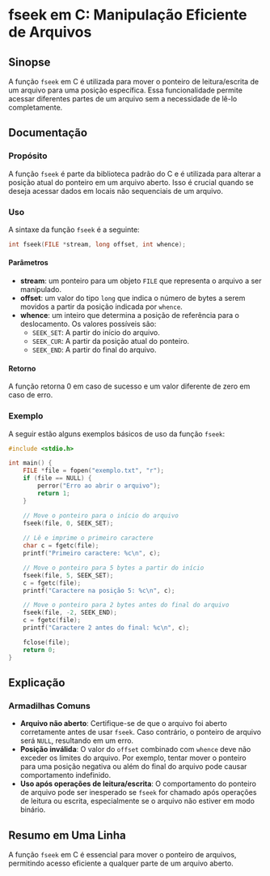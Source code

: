 <!--
Meta Description: # fseek em C: Manipulação Eficiente de Arquivos ## Sinopse A função `fseek` em C é utilizada para mover o ponteiro de leitura/escrita de um arquivo pa...
Meta Keywords: arquivo, fseek, file, ponteiro, para
-->

# fseek em C: Manipulação Eficiente de Arquivos

## Sinopse
A função `fseek` em C é utilizada para mover o ponteiro de leitura/escrita de um arquivo para uma posição específica. Essa funcionalidade permite acessar diferentes partes de um arquivo sem a necessidade de lê-lo completamente.

## Documentação
### Propósito
A função `fseek` é parte da biblioteca padrão do C e é utilizada para alterar a posição atual do ponteiro em um arquivo aberto. Isso é crucial quando se deseja acessar dados em locais não sequenciais de um arquivo.

### Uso
A sintaxe da função `fseek` é a seguinte:
```c
int fseek(FILE *stream, long offset, int whence);
```
#### Parâmetros
- **stream**: um ponteiro para um objeto `FILE` que representa o arquivo a ser manipulado.
- **offset**: um valor do tipo `long` que indica o número de bytes a serem movidos a partir da posição indicada por `whence`.
- **whence**: um inteiro que determina a posição de referência para o deslocamento. Os valores possíveis são:
  - `SEEK_SET`: A partir do início do arquivo.
  - `SEEK_CUR`: A partir da posição atual do ponteiro.
  - `SEEK_END`: A partir do final do arquivo.

#### Retorno
A função retorna 0 em caso de sucesso e um valor diferente de zero em caso de erro.

### Exemplo
A seguir estão alguns exemplos básicos de uso da função `fseek`:

```c
#include <stdio.h>

int main() {
    FILE *file = fopen("exemplo.txt", "r");
    if (file == NULL) {
        perror("Erro ao abrir o arquivo");
        return 1;
    }

    // Move o ponteiro para o início do arquivo
    fseek(file, 0, SEEK_SET);
    
    // Lê e imprime o primeiro caractere
    char c = fgetc(file);
    printf("Primeiro caractere: %c\n", c);

    // Move o ponteiro para 5 bytes a partir do início
    fseek(file, 5, SEEK_SET);
    c = fgetc(file);
    printf("Caractere na posição 5: %c\n", c);

    // Move o ponteiro para 2 bytes antes do final do arquivo
    fseek(file, -2, SEEK_END);
    c = fgetc(file);
    printf("Caractere 2 antes do final: %c\n", c);

    fclose(file);
    return 0;
}
```

## Explicação
### Armadilhas Comuns
- **Arquivo não aberto**: Certifique-se de que o arquivo foi aberto corretamente antes de usar `fseek`. Caso contrário, o ponteiro de arquivo será `NULL`, resultando em um erro.
- **Posição inválida**: O valor do `offset` combinado com `whence` deve não exceder os limites do arquivo. Por exemplo, tentar mover o ponteiro para uma posição negativa ou além do final do arquivo pode causar comportamento indefinido.
- **Uso após operações de leitura/escrita**: O comportamento do ponteiro de arquivo pode ser inesperado se `fseek` for chamado após operações de leitura ou escrita, especialmente se o arquivo não estiver em modo binário.

## Resumo em Uma Linha
A função `fseek` em C é essencial para mover o ponteiro de arquivos, permitindo acesso eficiente a qualquer parte de um arquivo aberto.